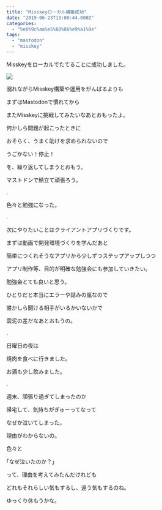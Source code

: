 ```yaml
---
title: "Misskeyローカル構築成功"
date: "2019-06-23T13:00:44.000Z"
categories: 
  - "%e6%9c%aa%e5%88%86%e9%a1%9e"
tags: 
  - "mastodon"
  - "misskey"
---
```


Misskeyをローカルでたてることに成功しました。

![](/images/2019-06-23_138408158837759252559.png)

溺れながらMisskey構築や運用をがんばるよりも

まずはMastodonで慣れてから

またMisskeyに挑戦してみたいなあとおもったよ。

何かしら問題が起こったときに

おそらく、うまく助けを求められないので

うごかない！停止！

を、繰り返してしまうとおもう。

マストドンで鯖立て頑張ろう。

.

色々と勉強になった。

.

次にやりたいことはクライアントアプリづくりです。

まずは動画で開発環境づくりを学んだあと

簡単につくれそうなアプリから少しずつステップアップしつつ

アプリ制作等、目的が明確な勉強会にも参加していきたい。

勉強会とても良いと思う。

ひとりだと本当にエラーや詰みの嵐なので

誰かしら聞ける相手がいるかいないかで

雲泥の差だなあとおもうの。

.

日曜日の夜は

焼肉を食べに行きました。

お酒も少し飲みました。

.

週末、頑張り過ぎてしまったのか

帰宅して、気持ちがぎゅーってなって

なぜか泣いてしまった。

理由がわからないの。

色々と

｢なぜ泣いたのか？｣

って、理由を考えてみたんだけれども

どれもそれらしい気もするし、違う気もするのね。

ゆっくり休もうかな。
